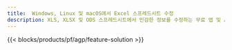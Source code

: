 ```yaml
---
title:  Windows, Linux 및 macOS에서 Excel 스프레드시트 수정
description: XLS, XLSX 및 ODS 스프레드시트에서 민감한 정보를 수정하는 무료 앱 및 API
---
```

{{< blocks/products/pf/agp/feature-solution >}} 


